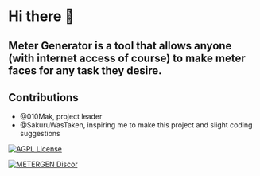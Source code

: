 # Hi there 👋

## Meter Generator is a tool that allows anyone (with internet access of course) to make meter faces for any task they desire. 


## Contributions

- @010Mak, project leader
- @SakuruWasTaken, inspiring me to make this project and slight coding suggestions




[![AGPL License](https://img.shields.io/badge/license-AGPL-blue.svg)](http://www.gnu.org/licenses/agpl-3.0)

[![METERGEN Discor](https://img.shields.io/badge/MeterGen-Discord-brown.svg)](https://discord.gg/ggwzTFXkUT)


